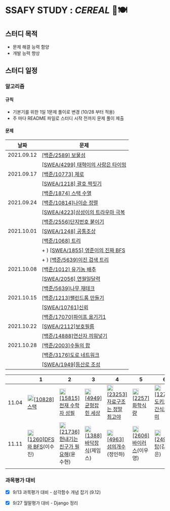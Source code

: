 # SSAFY STUDY : *CEREAL* 🥣🍽

## 스터디 목적

- 문제 해결 능력 함양
- 개발 능력 향상



## 스터디 일정

### 알고리즘
#### 규칙
- 기본기를 위한 1일 1문제 풀이로 변경 (10/28 부터 적용)
- 주 마다 README 파일로 스터디 시작 전까지 문제 풀이 제출
#### 문제

| 날짜       | 문제                                                       |
| ---------- | ---------------------------------------------------------- |
| 2021.09.12 | [[백준/2589] 보물섬](https://www.acmicpc.net/problem/2589) |
|            | [[SWEA/4299] 태혁이의 사랑은 타이밍](https://swexpertacademy.com/main/code/problem/problemDetail.do?contestProbId=AWLv6mx6htoDFAVV)                         |
| 2021.09.17 | [[백준/10773] 제로](https://www.acmicpc.net/problem/10773)                                          |
|            | [[SWEA/1218] 괄호 짝짓기](https://swexpertacademy.com/main/code/problem/problemDetail.do?contestProbId=AV14eWb6AAkCFAYD&categoryId=AV14eWb6AAkCFAYD&categoryType=CODE&problemTitle=%EA%B4%84%ED%98%B8&orderBy=FIRST_REG_DATETIME&selectCodeLang=ALL&select-1=&pageSize=10&pageIndex=1)                                      |
|            | [[백준/1874] 스택 수열](https://www.acmicpc.net/problem/1874)                                      |
| 2021.09.24 | [[백준/10814]나이순 정렬](https://www.acmicpc.net/problem/10814) |
|  | [[SWEA/4223]삼성이의 트라우마 극복](https://swexpertacademy.com/main/code/userProblem/userProblemDetail.do?contestProbId=AWKpmwua-VoDFAUV) |
|  | [[백준/2556]단지번호 붙이기](https://www.acmicpc.net/problem/2667) |
| 2021.10.01 | [[SWEA/1248] 공통조상](https://swexpertacademy.com/main/code/problem/problemDetail.do?problemLevel=5&contestProbId=AV15PTkqAPYCFAYD&categoryId=AV15PTkqAPYCFAYD&categoryType=CODE&problemTitle=&orderBy=SUBMIT_COUNT&selectCodeLang=PYTHON&select-1=5&pageSize=10&pageIndex=1) |
| | [[백준/1068] 트리](https://www.acmicpc.net/problem/1068) |
| | + ) [[SWEA/1855] 영준이의 진짜 BFS](https://swexpertacademy.com/main/code/problem/problemDetail.do?contestProbId=AV5LnipaDvwDFAXc) |
| | + ) [[백준/5639]이진 검색 트리](https://www.acmicpc.net/problem/5639) |
| 2021.10.08 | [[백준/1012] 유기농 배추](https://www.acmicpc.net/problem/1012) |
| | [[SWEA/2056] 연월일달력](https://swexpertacademy.com/main/code/problem/problemDetail.do?contestProbId=AV5QLkdKAz4DFAUq&categoryId=AV5QLkdKAz4DFAUq&categoryType=CODE&problemTitle=&orderBy=INQUERY_COUNT&selectCodeLang=ALL&select-1=&pageSize=10&pageIndex=5) |
| | [[백준/5639]나무 재테크](https://www.acmicpc.net/problem/16235) |
| 2021.10.15 | [[백준/1213]팰린드롬 만들기](https://www.acmicpc.net/problem/1213) |
| | [[SWEA/10761]신뢰](https://swexpertacademy.com/main/code/problem/problemDetail.do?contestProbId=AXSVc1TqEAYDFAQT) |
| | [[백준/17070]파이프 옮기기1](https://www.acmicpc.net/problem/17070) |
| 2021.10.22 | [[SWEA/2112]보호필름](https://swexpertacademy.com/main/code/problem/problemDetail.do?contestProbId=AV5V1SYKAaUDFAWu) |
| | [[백준/14888]연산자 끼워넣기](https://www.acmicpc.net/problem/14888) |
| 2021.10.28 | [[백준/2003]수들의 합](https://www.acmicpc.net/problem/2003) |
| | [[백준/3176]도로 네트워크](https://www.acmicpc.net/problem/3176) |
| | [[SWEA/1949]등산로 조성](https://swexpertacademy.com/main/code/problem/problemDetail.do?contestProbId=AV5PoOKKAPIDFAUq) |

|       | 1                                                            | 2                                                            | 3                                                            | 4                                                            | 5                                                            | 6                                                            | 7                                                            |
| ----- | ------------------------------------------------------------ | ------------------------------------------------------------ | ------------------------------------------------------------ | ------------------------------------------------------------ | ------------------------------------------------------------ | ------------------------------------------------------------ | ------------------------------------------------------------ |
| 11.04 | <img src="https://d2gd6pc034wcta.cloudfront.net/tier/7.svg" width="20" height="20">[[10828]스택](https://www.acmicpc.net/problem/10828) | <img src="https://d2gd6pc034wcta.cloudfront.net/tier/7.svg" width="20" height="20">[[15815]천재 수학자 성필](https://www.acmicpc.net/problem/15815) | <img src="https://d2gd6pc034wcta.cloudfront.net/tier/7.svg" width="20" height="20">[[4949]균형잡힌 세상](https://www.acmicpc.net/problem/4949) | <img src="https://d2gd6pc034wcta.cloudfront.net/tier/6.svg" width="20" height="20">[[23253]자료구조는 정말 최고야](https://www.acmicpc.net/problem/23253) | <img src="https://d2gd6pc034wcta.cloudfront.net/tier/8.svg" width="20" height="20">[[2257]화학식량](https://www.acmicpc.net/problem/2257) | <img src="https://d2gd6pc034wcta.cloudfront.net/tier/7.svg" width="20" height="20">[[12789]도키도키 간식드리미](https://www.acmicpc.net/problem/12789) | <img src="https://d2gd6pc034wcta.cloudfront.net/tier/12.svg" width="20" height="20">[[17298]오큰수](https://www.acmicpc.net/problem/17298) |
| 11.11 | <img src="https://d2gd6pc034wcta.cloudfront.net/tier/9.svg" width="20" height="20">[[1260]DFS와 BFS](https://www.acmicpc.net/problem/1260)(이수진) | <img src="https://d2gd6pc034wcta.cloudfront.net/tier/9.svg" width="20" height="20">[[21736]헌내기는 친구가 필요해](https://www.acmicpc.net/problem/21736)(윤수현) | <img src="https://d2gd6pc034wcta.cloudfront.net/tier/7.svg" width="20" height="20">[[1388]바닥장식](https://www.acmicpc.net/problem/1388)(제임스) | <img src="https://d2gd6pc034wcta.cloudfront.net/tier/9.svg" width="20" height="20">[[4963]섬의개수](https://www.acmicpc.net/problem/4963)(정인하) | <img src="https://d2gd6pc034wcta.cloudfront.net/tier/8.svg" width="20" height="20">[[2606]바이러스](https://www.acmicpc.net/problem/2606)(이우영) | <img src="https://d2gd6pc034wcta.cloudfront.net/tier/11.svg" width="20" height="20">[[2493]탑](https://www.acmicpc.net/problem/2493)(김지은) | <img src="https://d2gd6pc034wcta.cloudfront.net/tier/11.svg" width="20" height="20">[[6198]옥상정원꾸미기](https://www.acmicpc.net/problem/6198)(임현모) |
|       |                                                              |                                                              |                                                              |                                                              |                                                              |                                                              |                                                              |



### 과목평가 대비

- [x] 9/13 과목평가 대비 - 삼각함수 개념 잡기 (9.12)
- [x] 9/27 월말평가 대비 - Django 정리

